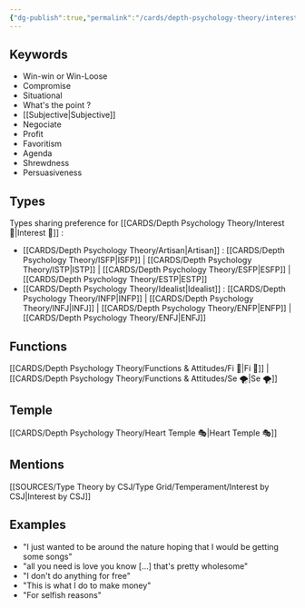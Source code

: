 ```yaml
---
{"dg-publish":true,"permalink":"/cards/depth-psychology-theory/interest/","created":"2023-01-01T13:12:17.828+01:00","updated":"2023-03-08T10:14:41.067+01:00"}
---
```



## Keywords
- Win-win or Win-Loose 
- Compromise
- Situational
- What's the point ? 
- [[Subjective\|Subjective]]
- Negociate
- Profit
- Favoritism
- Agenda
- Shrewdness
- Persuasiveness
## Types 
Types sharing preference for [[CARDS/Depth Psychology Theory/Interest 🤝\|Interest 🤝]] : 
- [[CARDS/Depth Psychology Theory/Artisan\|Artisan]] : [[CARDS/Depth Psychology Theory/ISFP\|ISFP]] | [[CARDS/Depth Psychology Theory/ISTP\|ISTP]] | [[CARDS/Depth Psychology Theory/ESFP\|ESFP]] | [[CARDS/Depth Psychology Theory/ESTP\|ESTP]]
- [[CARDS/Depth Psychology Theory/Idealist\|Idealist]] : [[CARDS/Depth Psychology Theory/INFP\|INFP]] | [[CARDS/Depth Psychology Theory/INFJ\|INFJ]] | [[CARDS/Depth Psychology Theory/ENFP\|ENFP]] | [[CARDS/Depth Psychology Theory/ENFJ\|ENFJ]] 

## Functions 
[[CARDS/Depth Psychology Theory/Functions & Attitudes/Fi 🔱\|Fi 🔱]] | [[CARDS/Depth Psychology Theory/Functions & Attitudes/Se 🌪️\|Se 🌪️]]

## Temple 
[[CARDS/Depth Psychology Theory/Heart Temple 🎭\|Heart Temple 🎭]]

## Mentions
[[SOURCES/Type Theory by CSJ/Type Grid/Temperament/Interest by CSJ\|Interest by CSJ]]

## Examples
- "I just wanted to be around the nature hoping that I would be getting some songs"
- "all you need is love you know [...] that's pretty wholesome"
- "I don't do anything for free"
- "This is what I do to make money"
- "For selfish reasons"
